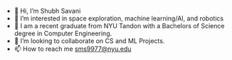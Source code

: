 - 👋 Hi, I’m Shubh Savani
- 👀 I’m interested in space exploration, machine learning/AI, and robotics
- 🌱 I am a recent graduate from NYU Tandon with a Bachelors of Science degree in Computer Engineering.
- 💞️ I’m looking to collaborate on CS and ML Projects.
- 📫 How to reach me sms9977@nyu.edu

<!---
Shubh587/Shubh587 is a ✨ special ✨ repository because its `README.md` (this file) appears on your GitHub profile.
You can click the Preview link to take a look at your changes.
--->
